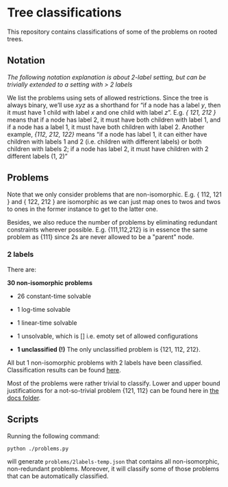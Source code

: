 # Tree classifications

This repository contains classifications of some of the problems on rooted trees.

## Notation

_The following notation explanation is about 2-label setting, but can be trivially extended to a setting with > 2 labels_

We list the problems using sets of allowed restrictions. Since the tree is always binary, we’ll use _xyz_ as a shorthand for “if a node has a label _y_, then it must have 1 child with label _x_ and one child with label _z_”. E.g. _{ 121, 212 }_ means that if a node has label 2, it must have both children with label 1, and if a node has a label 1, it must have both children with label 2. Another example, _{112, 212, 122}_ means “if a node has label 1, it can either have children with labels 1 and 2 (i.e. children with different labels) or both children with labels 2; if a node has label 2, it must have children with 2 different labels (1, 2)”

## Problems

Note that we only consider problems that are non-isomorphic. E.g. { 112, 121 } and { 122, 212 } are isomorphic as we can just map ones to twos and twos to ones in the former instance to get to the latter one.

Besides, we also reduce the number of problems by eliminating redundant constraints wherever possible. E.g. {111,112,212} is in essence the same problem as {111} since 2s are never allowed to be a "parent" node.

### 2 labels

There are:

**30 non-isomorphic problems**

- 26 constant-time solvable

- 1 log-time solvable

- 1 linear-time solvable

- 1 unsolvable, which is [] i.e. emoty set of allowed configurations

- **1 unclassified (!)** The only unclassified problem is {121, 112, 212}.

All but 1 non-isomorphic problems with 2 labels have been classified. Classification results can be found [here](https://github.com/AleksTeresh/tree-classifications/blob/master/problems/2labels.json).

Most of the problems were rather trivial to classify. Lower and upper bound justifications for a not-so-trivial problem {121, 112} can be found here in [the docs folder](https://github.com/AleksTeresh/tree-classifications/tree/master/docs).

## Scripts

Running the following command:

```
python ./problems.py
```

will generate `problems/2labels-temp.json` that contains all non-isomorphic, non-redundant problems. Moreover, it will classify some of those problems that can be automatically classified.
